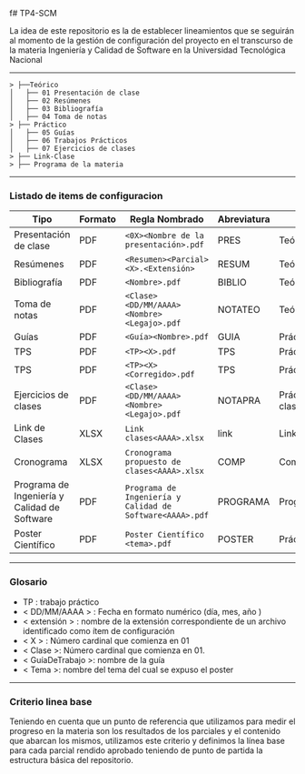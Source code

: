 f# TP4-SCM

La idea de este repositorio es la de establecer lineamientos que se seguirán al momento de la gestión de configuración del proyecto en el transcurso de la materia Ingeniería y Calidad de Software en la Universidad Tecnológica Nacional

---

    > ├──Teórico
    │   ├── 01 Presentación de clase
    │   ├── 02 Resúmenes
    │   ├── 03 Bibliografía
    │   ├── 04 Toma de notas
    > ├── Práctico
    │   ├── 05 Guías
    │   ├── 06 Trabajos Prácticos
    │   ├── 07 Ejercicios de clases
    > ├── Link-Clase
    > ├── Programa de la materia

----
### Listado de items de configuracion
| Tipo             | Formato          | Regla Nombrado                   | Abreviatura | Ubicación Física          |
|------------------|------------------|----------------------------------|-------------|---------------------------|
| Presentación de clase | PDF          | `<0X><Nombre de la presentación>.pdf` | PRES        | Teórico/Presentación      |
| Resúmenes        | PDF              | `<Resumen><Parcial><X>.<Extensión>`  | RESUM       | Teórico/Resúmenes         |
| Bibliografía     | PDF              | `<Nombre>.pdf`                   | BIBLIO      | Teórico/Bibliografía      |
| Toma de notas    | PDF              | `<Clase><DD/MM/AAAA><Nombre><Legajo>.pdf` | NOTATEO | Teórico/Toma de notas    |
| Guías            | PDF              | `<Guía><Nombre>.pdf`             | GUIA        | Práctico/Guías            |
| TPS              | PDF    | `<TP><X>.pdf`                    | TPS         | Práctico/TPS              |
| TPS              | PDF    | `<TP><X><Corregido>.pdf`                    | TPS         | Práctico/TPS              |
| Ejercicios de clases   | PDF              | `<Clase><DD/MM/AAAA><Nombre><Legajo>.pdf` | NOTAPRA | Práctico/Ejercicios de clase    |
| Link de Clases  |  XLSX  | `Link clases<AAAA>.xlsx`           | link | LinkClases/           |
|Cronograma |  XLSX  | `Cronograma propuesto de clases<AAAA>.xlsx`           | COMP        | Complementario/           |
|Programa de Ingeniería y Calidad de Software|  PDF  | `Programa de Ingeniería y Calidad de Software<AAAA>.pdf`           | PROGRAMA      | Programa/           |
|Poster Científico |  PDF  | `Poster Científico <tema>.pdf `           |    POSTER  |Práctico/PosterCientifico         |








---
### Glosario
- TP : trabajo práctico
- < DD/MM/AAAA > : Fecha en formato numérico (día, mes, año )
- < extensión > : nombre de la extensión correspondiente de un archivo identificado como ítem de configuración 
- < X > : Número cardinal que comienza en 01
- < Clase >: Número cardinal que comienza en 01.
- < GuíaDeTrabajo >: nombre de la guía
- < Tema >: nombre del tema del cual se expuso el poster


----
### Criterio linea base
Teniendo en cuenta que un punto de referencia que utilizamos para medir el progreso en la materia son los resultados de los parciales y el contenido que abarcan los mismos, utilizamos este criterio y definimos la línea base para cada parcial rendido aprobado teniendo de punto de partida la estructura básica del repositorio. 




